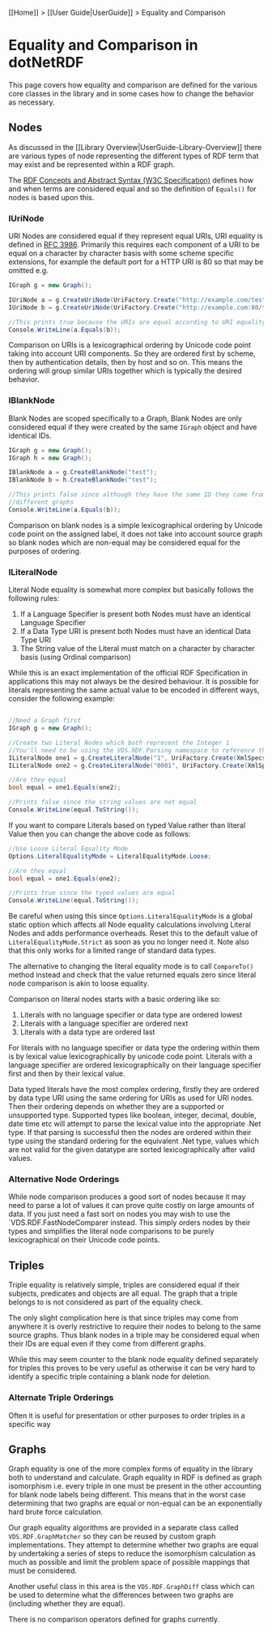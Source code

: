 [[Home]] > [[User Guide|UserGuide]] > Equality and Comparison

# Equality and Comparison in dotNetRDF

This page covers how equality and comparison are defined for the various core classes in the library and in some cases how to change the behavior as necessary.

## Nodes

As discussed in the [[Library Overview|UserGuide-Library-Overview]] there are various types of node representing the different types of RDF term that may exist and be represented within a RDF graph.

The [RDF Concepts and Abstract Syntax (W3C Specification)](http://www.w3.org/TR/rdf-concepts/) defines how and when terms are considered equal and so the definition of `Equals()` for nodes is based upon this.

### IUriNode

URI Nodes are considered equal if they represent equal URIs, URI equality is defined in [RFC 3986](http://www.ietf.org/rfc/rfc3986.txt).  Primarily this requires each component of a URI to be equal on a character by character basis with some scheme specific extensions, for example the default port for a HTTP URI is 80 so that may be omitted e.g.

```csharp
IGraph g = new Graph();

IUriNode a = g.CreateUriNode(UriFactory.Create("http://example.com/test"));
IUriNode b = g.CreateUriNode(UriFactory.Create("http://example.com:80/test"));

//This prints true because the URIs are equal according to URI equality rules
Console.WriteLine(a.Equals(b));
```

Comparison on URIs is a lexicographical ordering by Unicode code point taking into account URI components.  So they are ordered first by scheme, then by authentication details, then by host and so on.  This means the ordering will group similar URIs together which is typically the desired behavior.

### IBlankNode

Blank Nodes are scoped specifically to a Graph, Blank Nodes are only considered equal if they were created by the same `IGraph` object and have identical IDs.

```csharp
IGraph g = new Graph();
IGraph h = new Graph();

IBlankNode a = g.CreateBlankNode("test");
IBlankNode b = h.CreateBlankNode("test");

//This prints false since although they have the same ID they come from
//different graphs
Console.WriteLine(a.Equals(b));
```

Comparison on blank nodes is a simple lexicographical ordering by Unicode code point on the assigned label, it does not take into account source graph so blank nodes which are non-equal may be considered equal for the purposes of ordering.

### ILiteralNode

Literal Node equality is somewhat more complex but basically follows the following rules:

1. If a Language Specifier is present both Nodes must have an identical Language Specifier
1. If a Data Type URI is present both Nodes must have an identical Data Type URI
1. The String value of the Literal must match on a character by character basis (using Ordinal comparison)

While this is an exact implementation of the official RDF Specification in applications this may not always be the desired behaviour. It is possible for literals representing the same actual value to be encoded in different ways, consider the following example:

```csharp

//Need a Graph first
IGraph g = new Graph();

//Create two Literal Nodes which both represent the Integer 1
//You'll need to be using the VDS.RDF.Parsing namespace to reference the constants used here
ILiteralNode one1 = g.CreateLiteralNode("1", UriFactory.Create(XmlSpecsHelper.XmlSchemaDataTypeInteger));
ILiteralNode one2 = g.CreateLiteralNode("0001", UriFactory.Create(XmlSpecsHelper.XmlSchemaDataTypeInteger));

//Are they equal
bool equal = one1.Equals(one2);

//Prints false since the string values are not equal
Console.WriteLine(equal.ToString());
```

If you want to compare Literals based on typed Value rather than literal Value then you can change the above code as follows:

```csharp
//Use Loose Literal Equality Mode
Options.LiteralEqualityMode = LiteralEqualityMode.Loose;

//Are they equal
bool equal = one1.Equals(one2);

//Prints true since the typed values are equal
Console.WriteLine(equal.ToString());
```

Be careful when using this since `Options.LiteralEqualityMode` is a global static option which affects all Node equality calculations involving Literal Nodes and adds performance overheads. Reset this to the default value of `LiteralEqualityMode.Strict` as soon as you no longer need it. Note also that this only works for a limited range of standard data types.

The alternative to changing the literal equality mode is to call `CompareTo()` method instead and check that the value returned equals zero since literal node comparison is akin to loose equality.

Comparison on literal nodes starts with a basic ordering like so:

1. Literals with no language specifier or data type are ordered lowest
1. Literals with a language specifier are ordered next
1. Literals with a data type are ordered last

For literals with no language specifier or data type the ordering within them is by lexical value lexicographically by unicode code point.  Literals with a language specifier are ordered lexicographically on their language specifier first and then by their lexical value.

Data typed literals have the most complex ordering, firstly they are ordered by data type URI using the same ordering for URIs as used for URI nodes.  Then their ordering depends on whether they are a supported or unsupported type.  Supported types like boolean, integer, decimal, double, date time etc will attempt to parse the lexical value into the appropriate .Net type.  If that parsing is successful then the nodes are ordered within their type using the standard ordering for the equivalent .Net type, values which are not valid for the given datatype are sorted lexicographically after valid values.

### Alternative Node Orderings

While node comparison produces a good sort of nodes because it may need to parse a lot of values it can prove quite costly on large amounts of data.  If you just need a fast sort on nodes you may wish to use the `VDS.RDF.FastNodeComparer instead.  This simply orders nodes by their types and simplifies the literal node comparisons to be purely lexicographical
on their Unicode code points.

## Triples

Triple equality is relatively simple, triples are considered equal if their subjects, predicates and objects are all equal.  The graph that a triple belongs to is not considered as part of the equality check.

The only slight complication here is that since triples may come from anywhere it is overly restrictive to require their nodes to belong to the same source graphs.  Thus blank nodes in a triple may be considered equal when their IDs are equal even if they come from different graphs.

While this may seem counter to the blank node equality defined separately for triples this proves to be very useful as otherwise it can be very hard to identify a specific triple containing a blank node for deletion.

### Alternate Triple Orderings

Often it is useful for presentation or other purposes to order triples in a specific way

## Graphs

Graph equality is one of the more complex forms of equality in the library both to understand and calculate.  Graph equality in RDF is defined as graph isomorphism i.e. every triple in one must be present in the other accounting for blank node labels being different.  This means that in the worst case determining that two graphs are equal or non-equal can be an exponentially hard brute force calculation.

Our graph equality algorithms are provided in a separate class called `VDS.RDF.GraphMatcher` so they can be reused by custom graph implementations.  They attempt to determine whether two graphs are equal by undertaking a series of steps to reduce the isomorphism calculation as much as possible and limit the problem space of possible mappings that must be considered.

Another useful class in this area is the `VDS.RDF.GraphDiff` class which can be used to determine what the differences between two graphs are (including whether they are equal).

There is no comparison operators defined for graphs currently.
